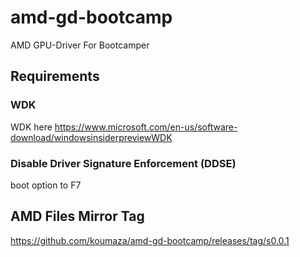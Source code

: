 # amd-gd-bootcamp
AMD GPU-Driver For Bootcamper

## Requirements
### WDK
WDK here https://www.microsoft.com/en-us/software-download/windowsinsiderpreviewWDK
### Disable Driver Signature Enforcement (DDSE)
boot option to F7



## AMD Files Mirror Tag
https://github.com/koumaza/amd-gd-bootcamp/releases/tag/s0.0.1
